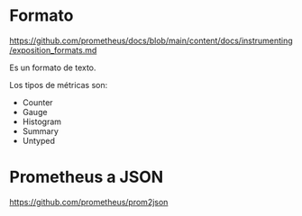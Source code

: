 # Formato

https://github.com/prometheus/docs/blob/main/content/docs/instrumenting/exposition_formats.md

Es un formato de texto.

Los tipos de métricas son:

- Counter
- Gauge
- Histogram
- Summary
- Untyped

# Prometheus a JSON

https://github.com/prometheus/prom2json
